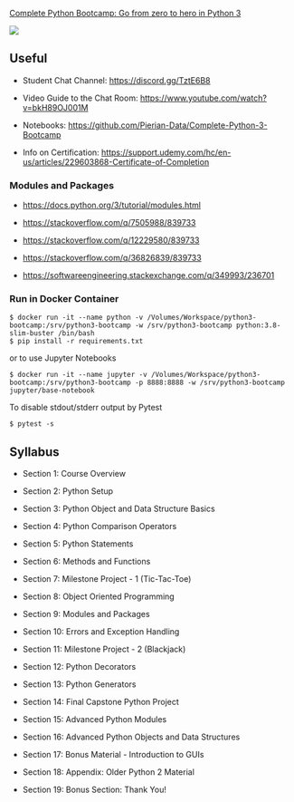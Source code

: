 [Complete Python Bootcamp: Go from zero to hero in Python 3](https://www.udemy.com/course/complete-python-bootcamp/)

[![](https://github.com/asarkar/python3-bootcamp/workflows/Complete%20Python%20Bootcamp/badge.svg)](https://github.com/asarkar/python3-bootcamp/actions)

## Useful
* Student Chat Channel: https://discord.gg/TztE6B8

* Video Guide to the Chat Room: https://www.youtube.com/watch?v=bkH89OJ001M

* Notebooks: https://github.com/Pierian-Data/Complete-Python-3-Bootcamp

* Info on Certification:  https://support.udemy.com/hc/en-us/articles/229603868-Certificate-of-Completion

### Modules and Packages

* https://docs.python.org/3/tutorial/modules.html

* https://stackoverflow.com/q/7505988/839733

* https://stackoverflow.com/q/12229580/839733

* https://stackoverflow.com/q/36826839/839733

* https://softwareengineering.stackexchange.com/q/349993/236701

### Run in Docker Container

```
$ docker run -it --name python -v /Volumes/Workspace/python3-bootcamp:/srv/python3-bootcamp -w /srv/python3-bootcamp python:3.8-slim-buster /bin/bash
$ pip install -r requirements.txt
```

or to use Jupyter Notebooks

```
$ docker run -it --name jupyter -v /Volumes/Workspace/python3-bootcamp:/srv/python3-bootcamp -p 8888:8888 -w /srv/python3-bootcamp jupyter/base-notebook
```

To disable stdout/stderr output by Pytest

```
$ pytest -s
```


## Syllabus

* Section 1: Course Overview

* Section 2: Python Setup

* Section 3: Python Object and Data Structure Basics

* Section 4: Python Comparison Operators

* Section 5: Python Statements

* Section 6: Methods and Functions

* Section 7: Milestone Project - 1 (Tic-Tac-Toe)

* Section 8: Object Oriented Programming

* Section 9: Modules and Packages

* Section 10: Errors and Exception Handling

* Section 11: Milestone Project - 2 (Blackjack)

* Section 12: Python Decorators

* Section 13: Python Generators

* Section 14: Final Capstone Python Project

* Section 15: Advanced Python Modules

* Section 16: Advanced Python Objects and Data Structures

* Section 17: Bonus Material - Introduction to GUIs

* Section 18: Appendix: Older Python 2 Material

* Section 19: Bonus Section: Thank You!
